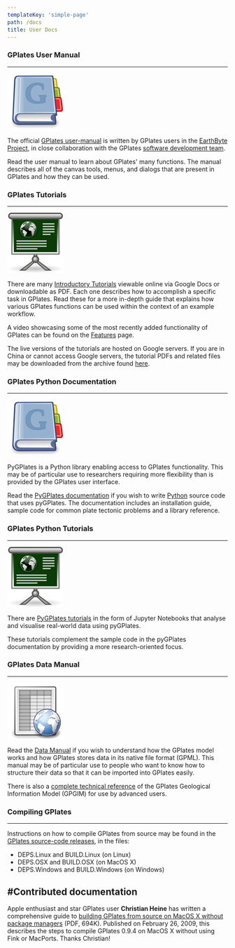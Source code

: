 ```yaml
---
templateKey: 'simple-page'
path: /docs
title: User Docs
---
```

### GPlates User Manual
---

!["User Manual"](./img/GPlates-Manual.png "GPlates Manual")
   
The official [GPlates user-manual](/docs/user-manual/) is written by GPlates users in the [EarthByte Project](https://www.earthbyte.org/), in close collaboration with the GPlates [software development team](https://www.gplates.org/contact).

Read the user manual to learn about GPlates' many functions. The manual describes all of the canvas tools, menus, and dialogs that are present in GPlates and how they can be used.

 
### GPlates Tutorials
---
!["GPlates Tutorial"](./img/GPlates-Tutorial.png "GPlates Tutorial")

There are many [Introductory Tutorials](https://sites.google.com/site/gplatestutorials/) viewable online via Google Docs or downloadable as PDF. Each one describes how to accomplish a specific task in GPlates. Read these for a more in-depth guide that explains how various GPlates functions can be used within the context of an example workflow.

A video showcasing some of the most recently added functionality of GPlates can be found on the [Features](https://www.gplates.org/features.html) page.

The live versions of the tutorials are hosted on Google servers. If you are in China or cannot access Google servers, the tutorial PDFs and related files may be downloaded from the archive found [here](https://www.earthbyte.org/webdav/ftp/earthbyte/GPlates/TutorialData_GPlates2.1/).

### GPlates Python Documentation
---

!["GPlates Python Documentation"](./img/GPlates-Manual.png "GPlates Python Documentation")

PyGPlates is a Python library enabling access to GPlates functionality. This may be of particular use to researchers requiring more flexibility than is provided by the GPlates user interface.

Read the [PyGPlates documentation](https://www.gplates.org/docs/pygplates/index.html) if you wish to write [Python](https://www.python.org/) source code that uses pyGPlates. The documentation includes an installation guide, sample code for common plate tectonic problems and a library reference.

### GPlates Python Tutorials
---

!["GPlates Python Tutorials"](./img/GPlates-Tutorial.png "GPlates Python Tutorials")

There are [PyGPlates tutorials](https://github.com/GPlates/pygplates-tutorials) in the form of Jupyter Notebooks that analyse and visualise real-world data using pyGPlates.

These tutorials complement the sample code in the pyGPlates documentation by providing a more research-oriented focus.

### GPlates Data Manual
---

!["GPlates Data Manual"](./img/GPlates-DataManual.png "GPlates Data Manual")


Read the [Data Manual](http://www.earthbyte.org/Resources/GPlates_tutorials/GPlates_Data_Manual/GPlates_Data_Manual.html) if you wish to understand how the GPlates model works and how GPlates stores data in its native file format (GPML). This manual may be of particular use to people who want to know how to structure their data so that it can be imported into GPlates easily.

There is also a [complete technical reference](https://www.gplates.org/docs/gpgim/index.html) of the GPlates Geological Information Model (GPGIM) for use by advanced users.

### Compiling GPlates
---

Instructions on how to compile GPlates from source may be found in the [GPlates source-code releases](https://www.gplates.org/download), in the files:

* DEPS.Linux and BUILD.Linux (on Linux)
* DEPS.OSX and BUILD.OSX (on MacOS X)
* DEPS.Windows and BUILD.Windows (on Windows)

#Contributed documentation
---

Apple enthusiast and star GPlates user __Christian Heine__ has written a comprehensive guide to [building GPlates from source on MacOS X without package managers](docs/Heine_BuildingGPlatesOnOSX_20090226.pdf) (PDF, 694K). Published on February 26, 2009, this describes the steps to compile GPlates 0.9.4 on MacOS X without using Fink or MacPorts. Thanks Christian!